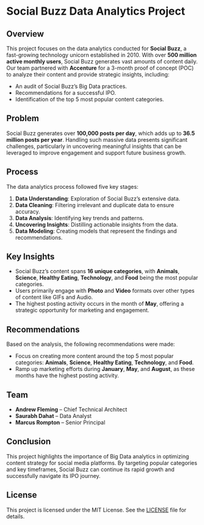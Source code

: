 # Social Buzz Data Analytics Project

## Overview
This project focuses on the data analytics conducted for **Social Buzz**, a fast-growing technology unicorn established in 2010. With over **500 million active monthly users**, Social Buzz generates vast amounts of content daily. Our team partnered with **Accenture** for a 3-month proof of concept (POC) to analyze their content and provide strategic insights, including:
- An audit of Social Buzz’s Big Data practices.
- Recommendations for a successful IPO.
- Identification of the top 5 most popular content categories.

## Problem
Social Buzz generates over **100,000 posts per day**, which adds up to **36.5 million posts per year**. Handling such massive data presents significant challenges, particularly in uncovering meaningful insights that can be leveraged to improve engagement and support future business growth.

## Process
The data analytics process followed five key stages:
1. **Data Understanding**: Exploration of Social Buzz’s extensive data.
2. **Data Cleaning**: Filtering irrelevant and duplicate data to ensure accuracy.
3. **Data Analysis**: Identifying key trends and patterns.
4. **Uncovering Insights**: Distilling actionable insights from the data.
5. **Data Modeling**: Creating models that represent the findings and recommendations.

## Key Insights
- Social Buzz’s content spans **16 unique categories**, with **Animals**, **Science**, **Healthy Eating**, **Technology**, and **Food** being the most popular categories.
- Users primarily engage with **Photo** and **Video** formats over other types of content like GIFs and Audio.
- The highest posting activity occurs in the month of **May**, offering a strategic opportunity for marketing and engagement.

## Recommendations
Based on the analysis, the following recommendations were made:
- Focus on creating more content around the top 5 most popular categories: **Animals**, **Science**, **Healthy Eating**, **Technology**, and **Food**.
- Ramp up marketing efforts during **January**, **May**, and **August**, as these months have the highest posting activity.

## Team
- **Andrew Fleming** – Chief Technical Architect
- **Saurabh Dahat** – Data Analyst
- **Marcus Rompton** – Senior Principal

## Conclusion
This project highlights the importance of Big Data analytics in optimizing content strategy for social media platforms. By targeting popular categories and key timeframes, Social Buzz can continue its rapid growth and successfully navigate its IPO journey.

## License
This project is licensed under the MIT License. See the [LICENSE](LICENSE) file for details.
